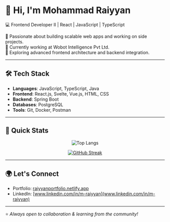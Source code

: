 # 👋 Hi, I'm Mohammad Raiyyan  

💻 Frontend Developer II | React | JavaScript | TypeScript  

🚀 Passionate about building scalable web apps and working on side projects.  
🎯 Currently working at Wobot Intelligence Pvt Ltd.  
🌱 Exploring advanced frontend architecture and backend integration.  

---

## 🛠️ Tech Stack
- **Languages**: JavaScript, TypeScript, Java  
- **Frontend**: React.js, Svelte, Vue.js, HTML, CSS  
- **Backend**: Spring Boot 
- **Databases**: PostgreSQL  
- **Tools**: Git, Docker, Postman  

---

## 📌 Quick Stats
<div align="center">

![Top Langs](https://github-readme-stats.vercel.app/api/top-langs/?username=MohammadRaiyyan&layout=compact&theme=tokyonight)  

[![GitHub Streak](https://streak-stats.demolab.com?user=MohammadRaiyyan&theme=tokyonight&hide_border=true)](https://git.io/streak-stats)

</div>

---

## 🌍 Let's Connect
- Portfolio: [raiyyanportfolio.netlify.app](https://raiyyanportfolio.netlify.app)  
- LinkedIn: [www.linkedin.com/in/m-raiyyan](www.linkedin.com/in/m-raiyyan)  

---


⭐️ _Always open to collaboration & learning from the community!_
